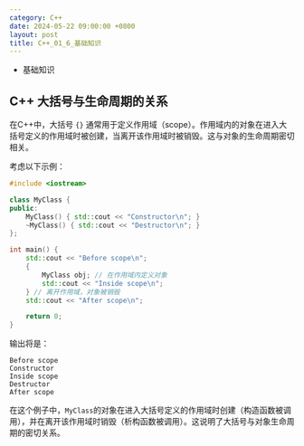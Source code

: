 ```yaml
---
category: C++
date: 2024-05-22 09:00:00 +0800
layout: post
title: C++_01_6_基础知识
---
```


+ 基础知识

## C++ 大括号与生命周期的关系

在C++中，大括号 `{}` 通常用于定义作用域（scope）。作用域内的对象在进入大括号定义的作用域时被创建，当离开该作用域时被销毁。这与对象的生命周期密切相关。

考虑以下示例：

```cpp
#include <iostream>

class MyClass {
public:
    MyClass() { std::cout << "Constructor\n"; }
    ~MyClass() { std::cout << "Destructor\n"; }
};

int main() {
    std::cout << "Before scope\n";
    {
        MyClass obj; // 在作用域内定义对象
        std::cout << "Inside scope\n";
    } // 离开作用域，对象被销毁
    std::cout << "After scope\n";

    return 0;
}
```

输出将是：

```
Before scope
Constructor
Inside scope
Destructor
After scope
```

在这个例子中，`MyClass`的对象在进入大括号定义的作用域时创建（构造函数被调用），并在离开该作用域时销毁（析构函数被调用）。这说明了大括号与对象生命周期的密切关系。